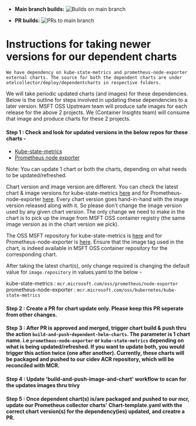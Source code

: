 - **Main branch builds:** ![Builds on main branch](https://github.com/Azure/prometheus-collector/actions/workflows/build-and-push-image-and-chart.yml/badge.svg?branch=main&event=push)

- **PR builds:** ![PRs to main branch](https://github.com/Azure/prometheus-collector/actions/workflows/build-and-push-image-and-chart.yml/badge.svg?branch=main&event!=push)


# Instructions for taking newer versions for our dependent charts

    We have dependency on kube-state-metrics and prometheus-node-exporter external charts. The source for both the dependent charts are under otelcollector/deploy/dependentcharts in respective folders.
We will take periodic updated charts (and images) for these dependencies. Below is the outline for steps involved in updating these dependencies to a later version. MSFT OSS Upstream team will produce safe images for each release for the above 2 projects. We (Container Insights team) will consume that image and produce charts for these 2 projects.

#### Step 1 : Check and look for updated versions in the below repos for these charts -
 - [Kube-state-metrics](https://github.com/prometheus-community/helm-charts/blob/main/charts/kube-state-metrics)
 - [Prometheus node exporter](https://github.com/prometheus-community/helm-charts/blob/main/charts/prometheus-node-exporter/)

Note: You can update 1 chart or both the charts, depending on what needs to be updated/refreshed.

Chart version and image version are different. You can check the latest chart & image versions for kube-state-metrics [here](https://github.com/kubernetes/kube-state-metrics/) and for Prometheus-node-exporter [here](https://github.com/prometheus/node_exporter/). Every chart version goes hand-in-hand with the image version released along with it. So please don't change the image version used by any given chart version. The only change we need to make in the chart is to pick up the image from MSFT OSS container registry (the same image version as in the chart version we pick).

The OSS MSFT repository for kube-state-metrics is [here](https://azcuindexer.azurewebsites.net/repositories/oss/kubernetes/kube-state-metrics) and for Prometheus-node-exporter is [here](https://azcuindexer.azurewebsites.net/repositories/oss/prometheus/node-exporter). Ensure that the image tag used in the chart, is indeed available in MSFT OSS container repository for the corresponding chart.

After taking the latest chart(s), only change required is changing the default value for `image.repository` in values.yaml to the below -

kube-state-metrics       : `mcr.microsoft.com/oss/prometheus/node-exporter`
prometheus-node-exporter : `mcr.microsoft.com/oss/kubernetes/kube-state-metrics`
  
#### Step 2 : Create a PR for chart update only. Please keep this PR seperate from other changes.
#### Step 3 : After PR is approved and merged, trigger chart build & push thru the action `build-and-push-dependent-helm-charts`. The parameter is 1 chart name. i.e `prometheus-node-exporter` or `kube-state-metrics` depending on what is being updated/refreshed. If you want to update both, you would trigger this action twice (one after another). Currently, these charts will be packaged and pushed to our cidev ACR repository, which will be reconciled with MCR.
#### Step 4 : Update 'build-and-push-image-and-chart' workflow to scan for the updates images thru trivy
#### Step 5 : Once dependent chart(s) is/are packaged and pushed to our mcr, update our Prometheus collector charts' Chart-template.yaml with the correct chart version(s) for the dependency(ies) updated, and creatre a PR.
